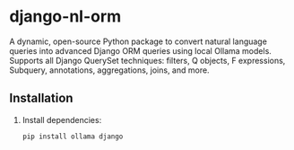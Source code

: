 # django-nl-orm

A dynamic, open-source Python package to convert natural language queries into advanced Django ORM queries using local Ollama models. Supports all Django QuerySet techniques: filters, Q objects, F expressions, Subquery, annotations, aggregations, joins, and more.

## Installation

1. Install dependencies:
   ```bash
   pip install ollama django